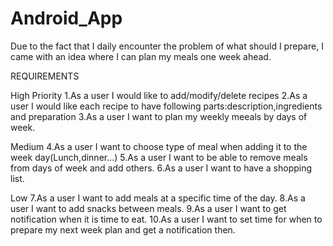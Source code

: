 # Android_App

Due to the fact that I daily encounter the problem of what should I prepare, I came with an idea where I can plan my meals one week ahead.

REQUIREMENTS

High Priority
1.As a user I would like to add/modify/delete recipes
2.As a user I would like each recipe to have following parts:description,ingredients and preparation
3.As a user I want to plan my weekly meeals by days of week.

Medium
4.As a user I want to choose type of meal when adding it to the week day(Lunch,dinner...)
5.As a user I want to be able to remove meals from days of week and add others.
6.As a user I want to have a shopping list.

Low
7.As a user I want to add meals at a specific time of the day.
8.As a user I want to add snacks between meals.
9.As a user I want to get notification when it is time to eat.
10.As a user I want to set time for when to prepare my next week plan and get a notification then.
